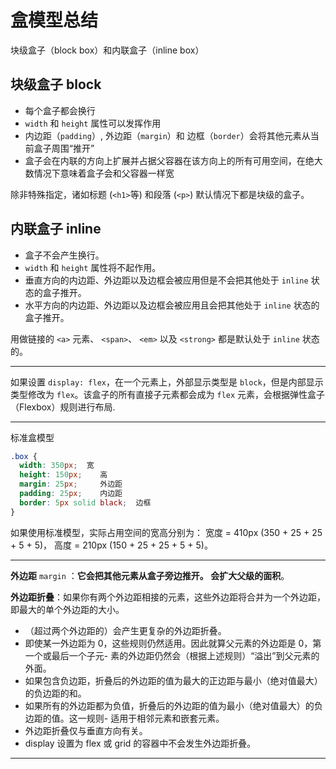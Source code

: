 # 盒模型总结

块级盒子（block box）和内联盒子（inline box）

## 块级盒子 block

- 每个盒子都会换行
- `width` 和 `height` 属性可以发挥作用
- 内边距（`padding`）, 外边距（`margin`）和 边框（`border`）会将其他元素从当前盒子周围“推开”
- 盒子会在内联的方向上扩展并占据父容器在该方向上的所有可用空间，在绝大数情况下意味着盒子会和父容器一样宽

除非特殊指定，诸如标题 (`<h1>`等) 和段落 (`<p>`) 默认情况下都是块级的盒子。

## 内联盒子 inline

- 盒子不会产生换行。
- `width` 和 `height` 属性将不起作用。
- 垂直方向的内边距、外边距以及边框会被应用但是不会把其他处于 `inline` 状态的盒子推开。
- 水平方向的内边距、外边距以及边框会被应用且会把其他处于 `inline` 状态的盒子推开。

用做链接的 `<a>` 元素、 `<span>`、 `<em>` 以及 `<strong>` 都是默认处于 `inline` 状态的。

---

如果设置 `display: flex`，在一个元素上，外部显示类型是 `block`，但是内部显示类型修改为 `flex`。该盒子的所有直接子元素都会成为 `flex` 元素，会根据弹性盒子（Flexbox）规则进行布局.

---

标准盒模型

```css
.box {
  width: 350px;  宽
  height: 150px;    高
  margin: 25px;     外边距
  padding: 25px;    内边距
  border: 5px solid black;  边框
}
```

如果使用标准模型，实际占用空间的宽高分别为：
宽度 = 410px (350 + 25 + 25 + 5 + 5)，
高度 = 210px (150 + 25 + 25 + 5 + 5)。

---

**外边距** `margin` ：**它会把其他元素从盒子旁边推开。 会扩大父级的面积**。

**外边距折叠**：如果你有两个外边距相接的元素，这些外边距将合并为一个外边距，即最大的单个外边距的大小。

- （超过两个外边距的）会产生更复杂的外边距折叠。
- 即使某一外边距为 0，这些规则仍然适用。因此就算父元素的外边距是 0，第一个或最后一个子元- 素的外边距仍然会（根据上述规则）“溢出”到父元素的外面。
- 如果包含负边距，折叠后的外边距的值为最大的正边距与最小（绝对值最大）的负边距的和。
- 如果所有的外边距都为负值，折叠后的外边距的值为最小（绝对值最大）的负边距的值。这一规则- 适用于相邻元素和嵌套元素。
- 外边距折叠仅与垂直方向有关。
- display 设置为 flex 或 grid 的容器中不会发生外边距折叠。

---
